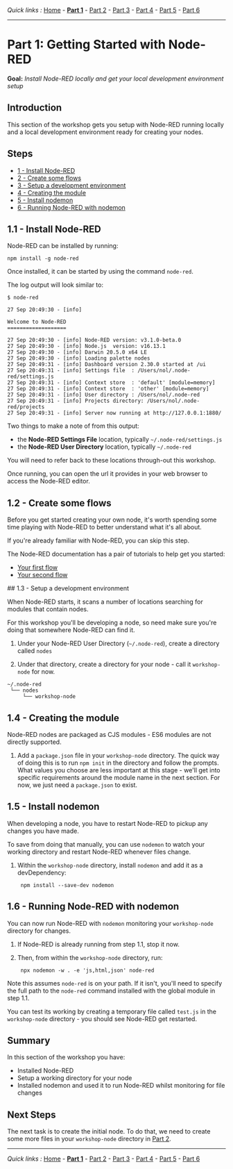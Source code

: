 *Quick links :*
[Home](/README.md) - [**Part 1**](../part1/README.md) - [Part 2](../part2/README.md) - [Part 3](../part3/README.md) - [Part 4](../part4/README.md) - [Part 5](../part5/README.md) - [Part 6](../part6/README.md)
***

# Part 1: Getting Started with Node-RED

**Goal:** *Install Node-RED locally and get your local development environment setup*

## Introduction

This section of the workshop gets you setup with Node-RED running locally and a
local development environment ready for creating your nodes.

## Steps

 - [1 - Install Node-RED](#11---install-node-red)
 - [2 - Create some flows](#12---create-some-flows)
 - [3 - Setup a development environment](#13---setup-a-development-environment)
 - [4 - Creating the module](#14---creating-the-module)
 - [5 - Install nodemon](#15---install-nodemon)
 - [6 - Running Node-RED with nodemon](#16---running-node-red-with-nodemon)
 
## 1.1 - Install Node-RED

Node-RED can be installed by running:

    npm install -g node-red

Once installed, it can be started by using the command `node-red`.

The log output will look similar to:

```
$ node-red

27 Sep 20:49:30 - [info]

Welcome to Node-RED
===================

27 Sep 20:49:30 - [info] Node-RED version: v3.1.0-beta.0
27 Sep 20:49:30 - [info] Node.js  version: v16.13.1
27 Sep 20:49:30 - [info] Darwin 20.5.0 x64 LE
27 Sep 20:49:30 - [info] Loading palette nodes
27 Sep 20:49:31 - [info] Dashboard version 2.30.0 started at /ui
27 Sep 20:49:31 - [info] Settings file  : /Users/nol/.node-red/settings.js
27 Sep 20:49:31 - [info] Context store  : 'default' [module=memory]
27 Sep 20:49:31 - [info] Context store  : 'other' [module=memory]
27 Sep 20:49:31 - [info] User directory : /Users/nol/.node-red
27 Sep 20:49:31 - [info] Projects directory: /Users/nol/.node-red/projects
27 Sep 20:49:31 - [info] Server now running at http://127.0.0.1:1880/
```

Two things to make a note of from this output:
 - the **Node-RED Settings File** location, typically `~/.node-red/settings.js`
 - the **Node-RED User Directory** location, typically `~/.node-red`

You will need to refer back to these locations through-out this workshop.

Once running, you can open the url it provides in your web browser to access the
Node-RED editor.

## 1.2 - Create some flows

Before you get started creating your own node, it's worth spending some time
playing with Node-RED to better understand what it's all about.

If you're already familiar with Node-RED, you can skip this step.

The Node-RED documentation has a pair of tutorials to help get you started:

 - [Your first flow](https://nodered.org/docs/tutorials/first-flow)
 - [Your second flow](https://nodered.org/docs/tutorials/second-flow)

## 1.3 - Setup a development environment

When Node-RED starts, it scans a number of locations searching for modules
that contain nodes.

For this workshop you'll be developing a node, so need make sure you're doing that
somewhere Node-RED can find it.

1. Under your Node-RED User Directory (`~/.node-red`), create a directory called `nodes`

2. Under that directory, create a directory for your node - call it `workshop-node` for now.

```
~/.node-red
 └── nodes
     └── workshop-node
```


## 1.4 - Creating the module

Node-RED nodes are packaged as CJS modules - ES6 modules are not directly supported.

1. Add a `package.json` file in your `workshop-node` directory. The quick way of doing this
   is to run `npm init` in the directory and follow the prompts. What values you
   choose are less important at this stage - we'll get into specific requirements
   around the module name in the next section. For now, we just need a `package.json`
   to exist.


## 1.5 - Install nodemon

When developing a node, you have to restart Node-RED to pickup any changes you
have made.

To save from doing that manually, you can use `nodemon` to watch your working
directory and restart Node-RED whenever files change.

1. Within the `workshop-node` directory, install `nodemon` and add it as a devDependency:

        npm install --save-dev nodemon

## 1.6 - Running Node-RED with nodemon

You can now run Node-RED with `nodemon` monitoring your `workshop-node` directory for changes.

1. If Node-RED is already running from step 1.1, stop it now.
2. Then, from within the `workshop-node` directory, run:

        npx nodemon -w . -e 'js,html,json' node-red


Note this assumes `node-red` is on your path. If it isn't, you'll need to specify the
full path to the `node-red` command installed with the global module in step 1.1.

You can test its working by creating a temporary file called `test.js` in the `workshop-node` directory - you
should see Node-RED get restarted.

## Summary

In this section of the workshop you have:

 - Installed Node-RED
 - Setup a working directory for your node
 - Installed nodemon and used it to run Node-RED whilst monitoring for file changes

## Next Steps

The next task is to create the initial node. To do that, we need to create
some more files in your `workshop-node` directory in [Part 2](../part2/README.md).


***
*Quick links :*
[Home](/README.md) - [**Part 1**](../part1/README.md) - [Part 2](../part2/README.md) - [Part 3](../part3/README.md) - [Part 4](../part4/README.md) - [Part 5](../part5/README.md) - [Part 6](../part6/README.md)